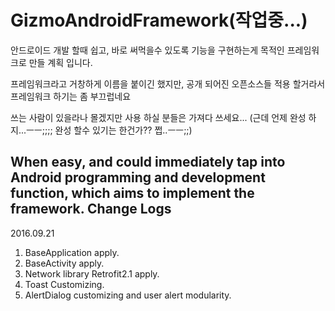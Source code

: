 # GizmoAndroidFramework(작업중...)
안드로이드 개발 할때 쉽고, 바로 써먹을수 있도록 기능을 구현하는게 목적인 프레임워크로 만들 계획 입니다.

프레임워크라고 거창하게 이름을 붙이긴 했지만, 공개 되어진 오픈소스들 적용 할거라서 프레임워크 하기는 좀 부끄럽네요

쓰는 사람이 있을라나 몰겠지만 사용 하실 분들은 가져다 쓰세요...
(근데 언제 완성 하지...ㅡㅡ;;;; 완성 할수 있기는 한건가?? 쩝..ㅡㅡ;;)

When easy, and could immediately tap into Android programming and development function, which aims to implement the framework.
Change Logs
----------------------------------------------------------
2016.09.21

1. BaseApplication apply.
2. BaseActivity apply.
3. Network library Retrofit2.1 apply.
4. Toast Customizing.
5. AlertDialog customizing and user alert modularity.

 
